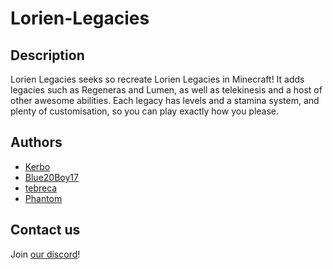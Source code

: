 # Lorien-Legacies

## Description
Lorien Legacies seeks so recreate Lorien Legacies in Minecraft! It adds legacies such as Regeneras and Lumen, as well as telekinesis and a host of other awesome abilities. Each legacy has levels and a stamina system, and plenty of customisation, so you can play exactly how you please.

## Authors
* [Kerbo](https://github.com/Kerbo)
* [Blue20Boy17](https://github.com/Blue20Boy17)
* [tebreca](https://github.com/Tebreca)
* [Phantom](https://github.com/PhantomTheDev)

## Contact us
Join [our discord](https://discord.gg/rADuzGsGdY)!
